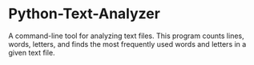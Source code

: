 # Python-Text-Analyzer
A command-line tool for analyzing text files. This program counts lines, words, letters, and finds the most frequently used words and letters in a given text file.
